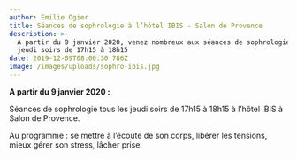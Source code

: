 ```yaml
---
author: Emilie Ogier
title: Séances de sophrologie à l’hôtel IBIS - Salon de Provence
description: >-
  A partir du 9 janvier 2020, venez nombreux aux séances de sophrologie tous les
  jeudi soirs de 17h15 à 18h15
date: 2019-12-09T08:00:30.786Z
image: /images/uploads/sophro-ibis.jpg
---
```

**A partir du 9 janvier 2020 :**

Séances de sophrologie tous les jeudi soirs de 17h15 à 18h15 à l’hôtel IBIS à Salon de Provence.

Au programme : se mettre à l’écoute de son corps, libérer les tensions, mieux gérer son stress, lâcher prise.
